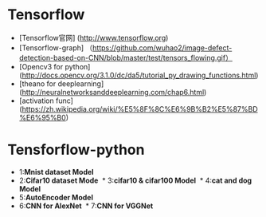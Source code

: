 # Tensorflow
* [Tensorflow官网] (http://www.tensorflow.org)
* [Tensorflow-graph] （https://github.com/wuhao2/image-defect-detection-based-on-CNN/blob/master/test/tensors_flowing.gif）
* [Opencv3 for python] (http://docs.opencv.org/3.1.0/dc/da5/tutorial_py_drawing_functions.html)
* [theano for deeplearning] (http://neuralnetworksanddeeplearning.com/chap6.html)
* [activation func] (https://zh.wikipedia.org/wiki/%E5%8F%8C%E6%9B%B2%E5%87%BD%E6%95%B0)

# Tensforflow-python

  * 1:**Mnist dataset Model**
  * 2:**Cifar10 dataset Mode**
  * 3:**cifar10 & cifar100 Model**
  * 4:**cat and dog Model** 
  * 5:**AutoEncoder Model**
  * 6:**CNN for AlexNet**
  * 7:**CNN for VGGNet** 
  
  

